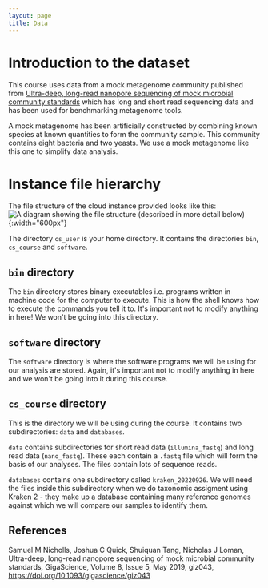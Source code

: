 ```yaml
---
layout: page
title: Data
---
```

# Introduction to the dataset  

This course uses data from a mock metagenome community published from [Ultra-deep, long-read nanopore sequencing of mock microbial community standards](https://academic.oup.com/gigascience/article/8/5/giz043/5486468?login=true) which has long and short read sequencing data and has been used for benchmarking metagenome tools.

A mock metagenome has been artificially constructed by combining known species at known quantities to form the community sample. This community contains eight bacteria and two yeasts. We use a mock metagenome like this one to simplify data analysis.

# Instance file hierarchy

The file structure of the cloud instance provided looks like this:
![A diagram showing the file structure (described in more detail below)](../fig\initial_file_structure.png){:width="600px"}

The directory `cs_user` is your home directory. It contains the directories `bin`, `cs_course` and `software`.

## `bin` directory
The `bin` directory stores binary executables i.e. programs written in machine code for the computer to execute. This is how the shell knows how to execute the commands you tell it to. It's important not to modify anything in here! We won't be going into this directory.

## `software` directory
The `software` directory is where the software programs we will be using for our analysis are stored. Again, it's important not to modify anything in here and we won't be going into it during this course.

## `cs_course` directory
This is the directory we will be using during the course. It contains two subdirectories: `data` and `databases`.

`data` contains subdirectories for short read data (`illumina_fastq`) and long read data (`nano_fastq`). These each contain a `.fastq` file which will form the basis of our analyses. The files contain lots of sequence reads.

`databases` contains one subdirectory called `kraken_20220926`. We will need the files inside this subdirectory when we do taxonomic assigment using Kraken 2 - they make up a database containing many reference genomes against which we will compare our samples to identify them.

## References  

Samuel M Nicholls, Joshua C Quick, Shuiquan Tang, Nicholas J Loman, Ultra-deep, long-read nanopore sequencing of mock microbial community standards, GigaScience, Volume 8, Issue 5, May 2019, giz043, https://doi.org/10.1093/gigascience/giz043
